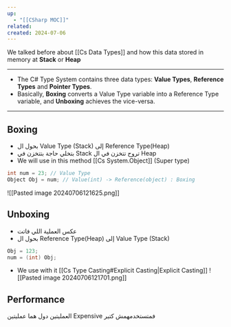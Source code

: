 ```yaml
---
up:
  - "[[CSharp MOC]]"
related: 
created: 2024-07-06
---
```

We talked before about [[Cs Data Types]] and how this data stored in memory at **Stack** or **Heap**

---
- The C# Type System contains three data types: **Value Types**, **Reference Types** and **Pointer Types**.
- Basically, **Boxing** converts a Value Type variable into a Reference Type variable, and **Unboxing** achieves the vice-versa.

---
## Boxing
- بحول ال Value Type (Stack) إلى Reference Type(Heap)
- بتخلي حاجة بتتخزن في Stack تروح تتخزن في ال Heap
- We will use in this method [[Cs System.Object]] (Super type)
```cs
int num = 23; // Value Type
Object Obj = num; // Value(int) -> Reference(object) : Boxing
```

![[Pasted image 20240706121625.png]]
## Unboxing
- عكس العملية اللي فاتت
- بحول ال Reference Type(Heap) إلى Value Type (Stack)
```cs
Obj = 123;
num = (int) Obj;
```
- We use with it [[Cs Type Casting#Explicit Casting|Explicit Casting]]
![[Pasted image 20240706121701.png]]
## Performance
العمليتين دول هما عمليتين Expensive فمتستخدمهمش كتير